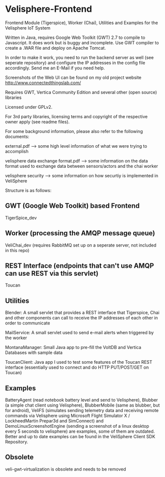 # Velisphere-Frontend
Frontend Module (Tigerspice), Worker (Chai), Utilities and Examples for the Velisphere IoT System

Written in Java, requires Google Web Toolkit (GWT) 2.7 to compile to Javascript. It does work but is buggy and incomplete. Use GWT compiler to create a .WAR file and deploy on Apache Tomcat.

In order to make it work, you need to run the backend server as well (see seperate repository) and configure the IP addresses in the config file accordingly. Send me an E-Mail if you need help.

Screenshots of the Web UI can be found on my old project website http://www.connectedthingslab.com/

Requires GWT, Vertica Community Edition and several other (open source) libraries

Licensed under GPLv2.

For 3rd party libraries, licensing terms and copyright of the respective owner apply (see readme files).

For some background information, please also refer to the following documents:

external.pdf --> some high level information of what we were trying to accomplish

velisphere data exchange format.pdf	--> some information on the data format used to exchange data between sensors/actors and the chai worker

velisphere security --> some information on how securtiy is implemented in VeliSphere

Structure is as follows:

GWT (Google Web Toolkit) based Frontend
---------------------------------------
TigerSpice_dev

Worker (processing the AMQP message queue)
------------------------------------------
VeliChai_dev (requires RabbitMQ set up on a seperate server, not included in this repo)

REST Interface (endpoints that can't use AMQP can use REST via this servlet)
----------------------------------------------------------------------------
Toucan

Utilities
---------
Blender: A small servlet that provides a REST interface that Tigerspice, Chai and other components can call to receive the IP addresses of each other in order to communicate

MailService: A small servlet used to send e-mail alerts when triggered by the worker

MontanaManager: Small Java app to pre-fill the VoltDB and Vertica Databases with sample data

ToucanClient: Java app I used to test some features of the Toucan REST interface (essentially used to connect and do HTTP PUT/POST/GET on Toucan)

Examples
--------
BatteryAgent (read notebook battery level and send to Velisphere), Blubber (a simple chat client using Velisphere), BlubberMobile (same as blubber, but for android), VeliFS (simulates sending telemetry data and receiving remote commands via Velisphere using Microsoft Flight Simulator X / LockheedMartin Prepar3d and SimConnect) and DemoLinuxScreenshotEngine (sending a screenshot of a linux desktop every 5 seconds to velisphere) are examples, some of them are outdated. Better and up to date examples can be found in the VeliSphere Client SDK Repository.

Obsolete
--------
veli-gwt-virtualization is obsolete and needs to be removed



